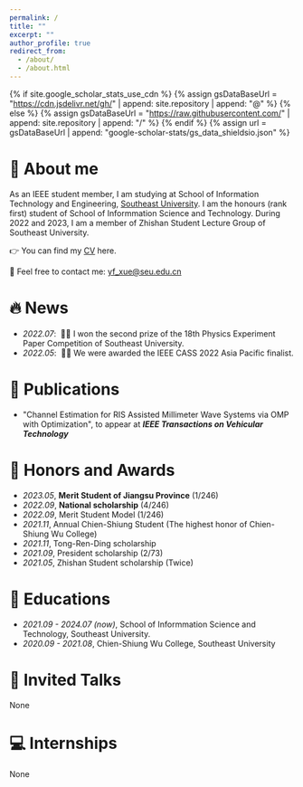 ```yaml
---
permalink: /
title: ""
excerpt: ""
author_profile: true
redirect_from: 
  - /about/
  - /about.html
---
```


{% if site.google_scholar_stats_use_cdn %}
{% assign gsDataBaseUrl = "https://cdn.jsdelivr.net/gh/" | append: site.repository | append: "@" %}
{% else %}
{% assign gsDataBaseUrl = "https://raw.githubusercontent.com/" | append: site.repository | append: "/" %}
{% endif %}
{% assign url = gsDataBaseUrl | append: "google-scholar-stats/gs_data_shieldsio.json" %}

<span class='anchor' id='about-me'></span>

# 👀 About me
As an IEEE student member, I am studying at School of Information Technology and Engineering, [Southeast University](https://www.seu.edu.cn/). I am the honours (rank first) student of School of Informmation Science and Technology. During 2022 and 2023, I am a member of Zhishan Student Lecture Group of Southeast University.

👉 You can find my [CV](http://xyfool-66.github.io/files/cv.pdf) here.

📧 Feel free to contact me: yf_xue@seu.edu.cn

# 🔥 News
- *2022.07*: &nbsp;🎉🎉 I won the second prize of the 18th Physics Experiment Paper Competition of Southeast University.
- *2022.05*: &nbsp;🎉🎉 We were awarded the IEEE CASS 2022 Asia Pacific finalist.

# 📝 Publications 
- "Channel Estimation for RIS Assisted Millimeter Wave Systems via OMP with Optimization", to appear at ***IEEE Transactions on Vehicular Technology***

# 💫 Honors and Awards
- *2023.05*, **Merit Student of Jiangsu Province** (1/246)
- *2022.09*, **National scholarship** (4/246)
- *2022.09*, Merit Student Model (1/246)
- *2021.11*, Annual Chien-Shiung Student (The highest honor of Chien-Shiung Wu College)
- *2021.11*, Tong-Ren-Ding scholarship
- *2021.09*, President scholarship (2/73)
- *2021.05*, Zhishan Student scholarship (Twice)

# 📖 Educations
- *2021.09 - 2024.07 (now)*, School of Informmation Science and Technology, Southeast University. 
- *2020.09 - 2021.08*, Chien-Shiung Wu College, Southeast University

# 🎤 Invited Talks
None

# 💻 Internships
None
